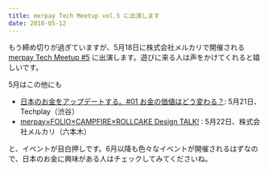 ```yaml
---
title: merpay Tech Meetup vol.5 に出演します
date: 2018-05-12
---
```


もう締め切りが過ぎていますが、5月18日に株式会社メルカリで開催される [merpay Tech Meetup #5](https://mercari.connpass.com/event/86433/) に出演します。遊びに来る人は声をかけてくれると嬉しいです。

5月はこの他にも

- [日本のお金をアップデートする。#01 お金の価値はどう変わる？](https://techplay.jp/event/670672): 5月21日、Techplay（渋谷）
- [merpay×FOLIO×CAMPFIRE×ROLLCAKE Design TALK!](https://mercari.connpass.com/event/86828/) : 5月22日、株式会社メルカリ（六本木）

と、イベントが目白押しです。6月以降も色々なイベントが開催されるはずなので、日本のお金に興味がある人はチェックしてみてくださいね。
